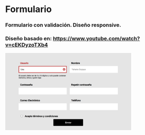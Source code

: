 # Formulario

### Formulario con validación. Diseño responsive.
### Diseño basado en: https://www.youtube.com/watch?v=cEKDyzoTXb4

<img src="./readme.png" alt="imagen readme" width="400px">
